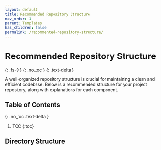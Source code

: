 ```yaml
---
layout: default
title: Recommended Repository Structure
nav_order: 1
parent: Templates
has_children: false
permalink: /recommented-repository-structure/
---
```


# Recommended Repository Structure
{: .fs-9 }
{: .no_toc }
{: .text-delta }

A well-organized repository structure is crucial for maintaining a clean and efficient codebase. Below is a recommended structure for your project repository, along with explanations for each component.

## Table of Contents
{: .no_toc .text-delta }

1. TOC
{:toc}

## Directory Structure